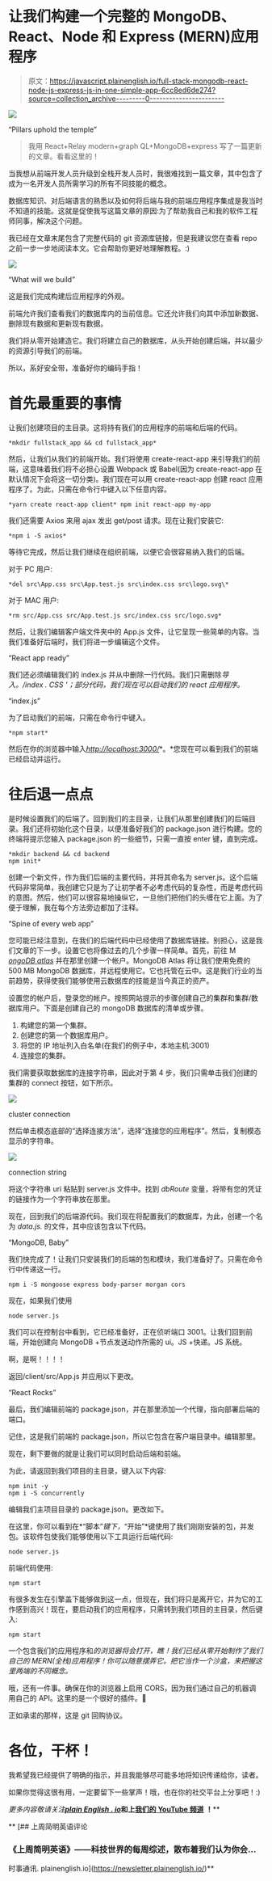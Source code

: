 # 让我们构建一个完整的 MongoDB、React、Node 和 Express (MERN)应用程序

> 原文：<https://javascript.plainenglish.io/full-stack-mongodb-react-node-js-express-js-in-one-simple-app-6cc8ed6de274?source=collection_archive---------0----------------------->

![](img/b6b851961eccecbedde022d4b87da584.png)

“Pillars uphold the temple”

> 我用 React+Relay modern+graph QL+MongoDB+express 写了一篇更新的文章。看看这里的！

当我想从前端开发人员升级到全栈开发人员时，我很难找到一篇文章，其中包含了成为一名开发人员所需学习的所有不同技能的概念。

数据库知识、对后端语言的熟悉以及如何将后端与我的前端应用程序集成是我当时不知道的技能。这就是促使我写这篇文章的原因:为了帮助我自己和我的软件工程师同事，解决这个问题。

我已经在文章末尾包含了完整代码的 git 资源库链接，但是我建议您在查看 repo 之前一步一步地阅读本文。它会帮助你更好地理解教程。:)

![](img/245d4ce2f290d12cabe9fa731149d480.png)

“What will we build”

这是我们完成构建后应用程序的外观。

前端允许我们查看我们的数据库内的当前信息。它还允许我们向其中添加新数据、删除现有数据和更新现有数据。

我们将从零开始建造它。我们将建立自己的数据库，从头开始创建后端，并以最少的资源引导我们的前端。

所以，系好安全带，准备好你的编码手指！

# **首先最重要的事情**

让我们创建项目的主目录。这将持有我们的应用程序的前端和后端的代码。

```
*mkdir fullstack_app && cd fullstack_app*
```

然后，让我们从我们的前端开始。我们将使用 create-react-app 来引导我们的前端，这意味着我们将不必担心设置 Webpack 或 Babel(因为 create-react-app 在默认情况下会将这一切分类)。我们现在可以用 create-react-app 创建 react 应用程序了。为此，只需在命令行中键入以下任意内容。

```
*yarn create react-app client* npm init react-app my-app
```

我们还需要 Axios 来用 ajax 发出 get/post 请求。现在让我们安装它:

```
*npm i -S axios*
```

等待它完成，然后让我们继续在组织前端，以便它会很容易纳入我们的后端。

对于 PC 用户:

```
*del src\App.css src\App.test.js src\index.css src\logo.svg\*
```

对于 MAC 用户:

```
*rm src/App.css src/App.test.js src/index.css src/logo.svg*
```

然后，让我们编辑客户端文件夹中的 App.js 文件，让它呈现一些简单的内容。当我们准备好后端时，我们将进一步编辑这个文件。

“React app ready”

我们还必须编辑我们的 index.js 并从中删除一行代码。我们只需删除*导入。/index . CSS '；部分代码，我们现在可以启动我们的 react 应用程序。*

“index.js”

为了启动我们的前端，只需在命令行中键入。

`*npm start*`

然后在你的浏览器中输入[*http://localhost:3000/*](http://localhost:3000/)*。*您现在可以看到我们的前端已经启动并运行。

# 往后退一点点

是时候设置我们的后端了。回到我们的主目录，让我们从那里创建我们的后端目录。我们还将初始化这个目录，以便准备好我们的 package.json 进行构建。您的终端将提示您输入 package.json 的一些细节，只需一直按 enter 键，直到完成。

```
*mkdir backend && cd backend
npm init*
```

创建一个新文件，作为我们后端的主要代码，并将其命名为 server.js。这个后端代码非常简单，我创建它只是为了让初学者不必考虑代码的复杂性，而是考虑代码的意图。然后，他们可以很容易地操纵它，一旦他们把他们的头缠在它上面。为了便于理解，我在每个方法旁边都加了注释。

“Spine of every web app”

您可能已经注意到，在我们的后端代码中已经使用了数据库链接。别担心，这是我们文章的下一步。设置它也将像过去的几个步骤一样简单。首先，前往 M [*ongoDB atlas*](https://www.mongodb.com/cloud/atlas) 并在那里创建一个帐户。MongoDB Atlas 将让我们使用免费的 500 MB MongoDB 数据库，并远程使用它。它也托管在云中。这是我们行业的当前趋势，获得使我们能够使用云数据库的技能是当今真正的资产。

设置您的帐户后，登录您的帐户。按照网站提示的步骤创建自己的集群和集群/数据库用户。下面是创建自己的 mongoDB 数据库的清单或步骤。

1.  构建您的第一个集群。
2.  创建您的第一个数据库用户。
3.  将您的 IP 地址列入白名单(在我们的例子中，本地主机:3001)
4.  连接您的集群。

我们需要获取数据库的连接字符串，因此对于第 4 步，我们只需单击我们创建的集群的 connect 按钮，如下所示。

![](img/cc07143b2a94107966fdab55cbc71e0e.png)

cluster connection

然后单击模态底部的“选择连接方法”，选择“连接您的应用程序”。然后，复制模态显示的字符串。

![](img/b0800d7d0484526c177c1e8f687b00dc.png)

connection string

将这个字符串 uri 粘贴到 server.js 文件中。找到 *dbRoute* 变量，将带有您的凭证的链接作为一个字符串放在那里。

现在，回到我们的后端源代码。我们现在将配置我们的数据库，为此，创建一个名为 *data.js.* 的文件，其中应该包含以下代码。

“MongoDB, Baby”

我们快完成了！让我们只安装我们的后端的包和模块，我们准备好了。只需在命令行中传递这一行。

```
npm i -S mongoose express body-parser morgan cors
```

现在，如果我们使用

```
node server.js
```

我们可以在控制台中看到，它已经准备好，正在侦听端口 3001。让我们回到前端，开始创建向 MongoDB +节点发送动作所需的 ui。JS +快递。JS 系统。

啊，是啊！！！！

返回/client/src/App.js 并应用以下更改。

“React Rocks”

最后，我们编辑前端的 package.json，并在那里添加一个代理，指向部署后端的端口。

记住，这是我们前端的 package.json，所以它包含在客户端目录中。编辑那里。

现在，剩下要做的就是让我们可以同时启动后端和前端。

为此，请返回到我们项目的主目录，键入以下内容:

```
npm init -y
npm i -S concurrently
```

编辑我们主项目目录的 package.json。更改如下。

在这里，你可以看到在*“脚本”*键下，*“开始”*键使用了我们刚刚安装的包，并发包。该软件包使我们能够使用以下工具运行后端代码:

```
node server.js
```

前端代码使用:

```
npm start
```

有很多发生在引擎盖下能够做到这一点，但现在，我们将只是离开它，并为它的工作感到高兴！现在，要启动我们的应用程序，只需转到我们项目的主目录，然后键入:

```
npm start
```

一个包含我们的应用程序和*的浏览器将会打开，瞧！我们已经从零开始制作了我们自己的 MERN(全栈)应用程序！你可以随意摆弄它。把它当作一个沙盒，来把握这里两端的不同概念。*

哦，还有一件事。确保在你的浏览器上启用 CORS，因为我们通过自己的机器调用自己的 API。这里的是一个很好的插件。😬

正如承诺的那样，这是 git 回购协议。

# 各位，干杯！

我希望我已经提供了明确的指示，并且我能够尽可能多地将知识传递给你，读者。

如果你觉得这很有用，一定要留下一些掌声！哦，也在你的社交平台上分享吧！:)

*更多内容敬请关注*[***plain English . io***](http://plainenglish.io)**和上**[**我们的 YouTube 频道**](https://www.youtube.com/channel/UCtipWUghju290NWcn8jhyAw) **！****

**[](https://newsletter.plainenglish.io/) [## 上周简明英语评论

### 《上周简明英语》——科技世界的每周综述，散布着我们认为你会…

时事通讯. plainenglish.io](https://newsletter.plainenglish.io/)**